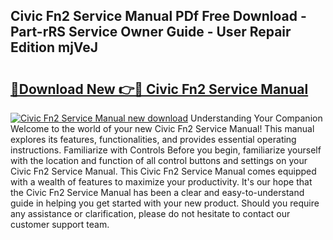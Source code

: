 ## Civic Fn2 Service Manual PDf Free Download - Part-rRS Service Owner Guide - User Repair Edition mjVeJ

# <h2><a href="http://bc79227.oget.top/?id=Civic+Fn2+Service+Manual">🔗Download New 👉🔴 Civic Fn2 Service Manual</a></h2>

[![Civic Fn2 Service Manual new download](https://i.imgur.com/5g1atiW.png)](http://bc79227.oget.top/?id=Civic+Fn2+Service+Manual)
Understanding Your Companion Welcome to the world of your new Civic Fn2 Service Manual! This manual explores its features, functionalities, and provides essential operating instructions. Familiarize with Controls Before you begin, familiarize yourself with the location and function of all control buttons and settings on your Civic Fn2 Service Manual. This Civic Fn2 Service Manual comes equipped with a wealth of features to maximize your productivity. It's our hope that the Civic Fn2 Service Manual has been a clear and easy-to-understand guide in helping you get started with your new product. Should you require any assistance or clarification, please do not hesitate to contact our customer support team.
